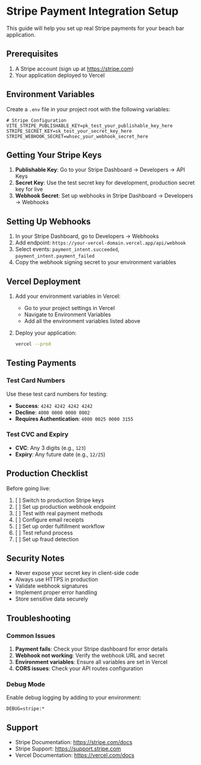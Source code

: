 # Stripe Payment Integration Setup

This guide will help you set up real Stripe payments for your beach bar application.

## Prerequisites

1. A Stripe account (sign up at https://stripe.com)
2. Your application deployed to Vercel

## Environment Variables

Create a `.env` file in your project root with the following variables:

```env
# Stripe Configuration
VITE_STRIPE_PUBLISHABLE_KEY=pk_test_your_publishable_key_here
STRIPE_SECRET_KEY=sk_test_your_secret_key_here
STRIPE_WEBHOOK_SECRET=whsec_your_webhook_secret_here
```

## Getting Your Stripe Keys

1. **Publishable Key**: Go to your Stripe Dashboard → Developers → API Keys
2. **Secret Key**: Use the test secret key for development, production secret key for live
3. **Webhook Secret**: Set up webhooks in Stripe Dashboard → Developers → Webhooks

## Setting Up Webhooks

1. In your Stripe Dashboard, go to Developers → Webhooks
2. Add endpoint: `https://your-vercel-domain.vercel.app/api/webhook`
3. Select events: `payment_intent.succeeded`, `payment_intent.payment_failed`
4. Copy the webhook signing secret to your environment variables

## Vercel Deployment

1. Add your environment variables in Vercel:
   - Go to your project settings in Vercel
   - Navigate to Environment Variables
   - Add all the environment variables listed above

2. Deploy your application:
   ```bash
   vercel --prod
   ```

## Testing Payments

### Test Card Numbers

Use these test card numbers for testing:

- **Success**: `4242 4242 4242 4242`
- **Decline**: `4000 0000 0000 0002`
- **Requires Authentication**: `4000 0025 0000 3155`

### Test CVC and Expiry

- **CVC**: Any 3 digits (e.g., `123`)
- **Expiry**: Any future date (e.g., `12/25`)

## Production Checklist

Before going live:

1. [ ] Switch to production Stripe keys
2. [ ] Set up production webhook endpoint
3. [ ] Test with real payment methods
4. [ ] Configure email receipts
5. [ ] Set up order fulfillment workflow
6. [ ] Test refund process
7. [ ] Set up fraud detection

## Security Notes

- Never expose your secret key in client-side code
- Always use HTTPS in production
- Validate webhook signatures
- Implement proper error handling
- Store sensitive data securely

## Troubleshooting

### Common Issues

1. **Payment fails**: Check your Stripe dashboard for error details
2. **Webhook not working**: Verify the webhook URL and secret
3. **Environment variables**: Ensure all variables are set in Vercel
4. **CORS issues**: Check your API routes configuration

### Debug Mode

Enable debug logging by adding to your environment:

```env
DEBUG=stripe:*
```

## Support

- Stripe Documentation: https://stripe.com/docs
- Stripe Support: https://support.stripe.com
- Vercel Documentation: https://vercel.com/docs 